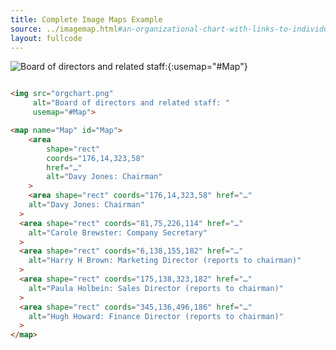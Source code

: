 ```yaml
---
title: Complete Image Maps Example
source: ../imagemap.html#an-organizational-chart-with-links-to-individual-pages
layout: fullcode
---
```


![Board of directors and related staff: ](orgchart.png){:usemap="#Map"}

<map name="Map" id="Map">
  <area shape="rect" coords="176,14,323,58" href="../res/beyond" alt="Davy Jones: Chairman">
  <area shape="rect" coords="81,75,226,114" href="../res/beyond" alt="Carole Brewster: Company Secretary">
  <area shape="rect" coords="6,138,155,182" href="../res/beyond" alt="Harry H Brown: Marketing Director (reports to chairman)">
  <area shape="rect" coords="175,138,323,182" href="../res/beyond" alt="Paula Holbein: Sales Director (reports to chairman)">
  <area shape="rect" coords="345,136,496,186" href="../res/beyond" alt="Hugh Howard: Finance Director (reports to chairman)">
</map>


~~~ html

<img src="orgchart.png"
     alt="Board of directors and related staff: "
     usemap="#Map">

<map name="Map" id="Map">
	<area
		shape="rect"
		coords="176,14,323,58"
		href="…"
		alt="Davy Jones: Chairman"
	>
	<area shape="rect" coords="176,14,323,58" href="…"
    alt="Davy Jones: Chairman"
  >
  <area shape="rect" coords="81,75,226,114" href="…"
    alt="Carole Brewster: Company Secretary"
  >
  <area shape="rect" coords="6,138,155,182" href="…"
    alt="Harry H Brown: Marketing Director (reports to chairman)"
  >
  <area shape="rect" coords="175,138,323,182" href="…"
    alt="Paula Holbein: Sales Director (reports to chairman)"
  >
  <area shape="rect" coords="345,136,496,186" href="…"
    alt="Hugh Howard: Finance Director (reports to chairman)"
  >
</map>

~~~
